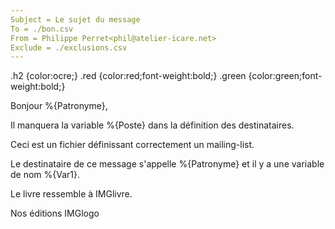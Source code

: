 ```yaml
---
Subject = Le sujet du message
To = ./bon.csv
From = Philippe Perret<phil@atelier-icare.net>
Exclude = ./exclusions.csv
---
```

.h2 {color:ocre;}
.red {color:red;font-weight:bold;}
.green {color:green;font-weight:bold;}

Bonjour %{Patronyme},

Il manquera la variable %{Poste} dans la définition des destinataires.

Ceci est un fichier définissant correctement un mailing-list.

Le <red>destinataire de ce message</red> s'appelle %{Patronyme} et il y a une variable de nom %{Var1}.

Le livre ressemble à IMGlivre.

Nos éditions
IMGlogo
